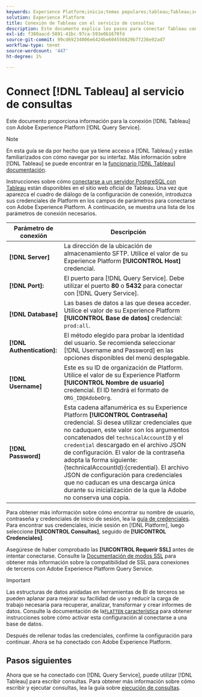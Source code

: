 ```yaml
---
keywords: Experience Platform;inicio;temas populares;tableau;Tableau;servicio de consultas;servicio de consultas;conectarse al servicio de consultas;
solution: Experience Platform
title: Conexión de Tableau con el servicio de consultas
description: Este documento explica los pasos para conectar Tableau con el servicio de consultas de Adobe Experience Platform.
exl-id: f380aacd-5091-41bc-97ca-593e0b1670fd
source-git-commit: 99cd69234006e6424be604556829b77236e92ad7
workflow-type: tm+mt
source-wordcount: '447'
ht-degree: 1%

---
```


# Connect [!DNL Tableau] al servicio de consultas

Este documento proporciona información para la conexión [!DNL Tableau] con Adobe Experience Platform [!DNL Query Service].

>[!NOTE]
>
> En esta guía se da por hecho que ya tiene acceso a [!DNL Tableau] y están familiarizados con cómo navegar por su interfaz. Más información sobre [!DNL Tableau] se puede encontrar en la [funcionario [!DNL Tableau] documentación](https://help.tableau.com/current/pro/desktop/en-us/default.htm).

Instrucciones sobre cómo [conectarse a un servidor PostgreSQL con Tableau](https://help.tableau.com/current/pro/desktop/en-us/examples_postgresql.htm) están disponibles en el sitio web oficial de Tableau. Una vez que aparezca el cuadro de diálogo de la configuración de conexión, introduzca sus credenciales de Platform en los campos de parámetros para conectarse con Adobe Experience Platform. A continuación, se muestra una lista de los parámetros de conexión necesarios.

| Parámetro de conexión | Descripción |
|---|---|
| **[!DNL Server]** | La dirección de la ubicación de almacenamiento SFTP. Utilice el valor de su Experience Platform **[!UICONTROL Host]** credencial. |
| **[!DNL Port]:** | El puerto para [!DNL Query Service]. Debe utilizar el puerto **80** o **5432** para conectar con [!DNL Query Service]. |
| **[!DNL Database]** | Las bases de datos a las que desea acceder. Utilice el valor de su Experience Platform **[!UICONTROL Base de datos]** credencial: `prod:all`. |
| **[!DNL Authentication]:** | El método elegido para probar la identidad del usuario. Se recomienda seleccionar [!DNL Username and Password] en las opciones disponibles del menú desplegable. |
| **[!DNL Username]** | Este es su ID de organización de Platform. Utilice el valor de su Experience Platform **[!UICONTROL Nombre de usuario]** credencial. El ID tendrá el formato de `ORG_ID@AdobeOrg`. |
| **[!DNL Password]** | Esta cadena alfanumérica es su Experience Platform **[!UICONTROL Contraseña]** credencial. Si desea utilizar credenciales que no caduquen, este valor son los argumentos concatenados del `technicalAccountID` y el `credential` descargado en el archivo JSON de configuración. El valor de la contraseña adopta la forma siguiente: {technicalAccountId}:{credential}. El archivo JSON de configuración para credenciales que no caducan es una descarga única durante su inicialización de la que la Adobe no conserva una copia. |

Para obtener más información sobre cómo encontrar su nombre de usuario, contraseña y credenciales de inicio de sesión, lea la [guía de credenciales](../ui/credentials.md). Para encontrar sus credenciales, inicie sesión en [!DNL Platform], luego seleccione **[!UICONTROL Consultas]**, seguido de **[!UICONTROL Credenciales]**.

Asegúrese de haber comprobado las **[!UICONTROL Requerir SSL]** antes de intentar conectarse. Consulte la [Documentación de modos SSL](./ssl-modes.md) para obtener más información sobre la compatibilidad de SSL para conexiones de terceros con Adobe Experience Platform Query Service.

>[!IMPORTANT]
>
>Las estructuras de datos anidadas en herramientas de BI de terceros se pueden aplanar para mejorar su facilidad de uso y reducir la carga de trabajo necesaria para recuperar, analizar, transformar y crear informes de datos. Consulte la documentación de la[`FLATTEN` característica](../key-concepts/flatten-nested-data.md) para obtener instrucciones sobre cómo activar esta configuración al conectarse a una base de datos.

Después de rellenar todas las credenciales, confirme la configuración para continuar. Ahora se ha conectado con Adobe Experience Platform.

## Pasos siguientes

Ahora que se ha conectado con [!DNL Query Service], puede utilizar [!DNL Tableau] para escribir consultas. Para obtener más información sobre cómo escribir y ejecutar consultas, lea la guía sobre [ejecución de consultas](../best-practices/writing-queries.md).
